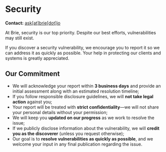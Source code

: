 # Security

**Contact:** [ask[at]brie[dot]io](mailto:ask@brie.io)

At Brie, security is our top priority. Despite our best efforts, vulnerabilities may still exist.

If you discover a security vulnerability, we encourage you to report it so we can address it as quickly as possible. Your help in protecting our clients and systems is greatly appreciated.

## Our Commitment

- We will acknowledge your report within **3 business days** and provide an initial assessment along with an estimated resolution timeline;
- If you follow responsible disclosure guidelines, we will **not take legal action** against you;
- Your report will be treated with **strict confidentiality**—we will not share your personal details without your permission;
- We will keep you **updated on our progress** as we work to resolve the issue;
- If we publicly disclose information about the vulnerability, we will **credit you as the discoverer** (unless you request otherwise);
- Our goal is to **resolve vulnerabilities as quickly as possible**, and we welcome your input in any final publication regarding the issue.
